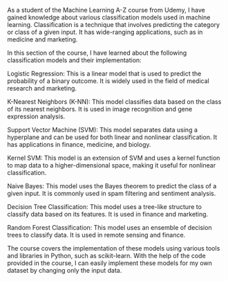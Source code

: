 As a student of the Machine Learning A-Z course from Udemy, I have gained knowledge about various classification models used in machine learning. Classification is a technique that involves predicting the category or class of a given input. It has wide-ranging applications, such as in medicine and marketing.

In this section of the course, I have learned about the following classification models and their implementation:

Logistic Regression: This is a linear model that is used to predict the probability of a binary outcome. It is widely used in the field of medical research and marketing.

K-Nearest Neighbors (K-NN): This model classifies data based on the class of its nearest neighbors. It is used in image recognition and gene expression analysis.

Support Vector Machine (SVM): This model separates data using a hyperplane and can be used for both linear and nonlinear classification. It has applications in finance, medicine, and biology.

Kernel SVM: This model is an extension of SVM and uses a kernel function to map data to a higher-dimensional space, making it useful for nonlinear classification.

Naive Bayes: This model uses the Bayes theorem to predict the class of a given input. It is commonly used in spam filtering and sentiment analysis.

Decision Tree Classification: This model uses a tree-like structure to classify data based on its features. It is used in finance and marketing.

Random Forest Classification: This model uses an ensemble of decision trees to classify data. It is used in remote sensing and finance.

The course covers the implementation of these models using various tools and libraries in Python, such as scikit-learn. With the help of the code provided in the course, I can easily implement these models for my own dataset by changing only the input data.

